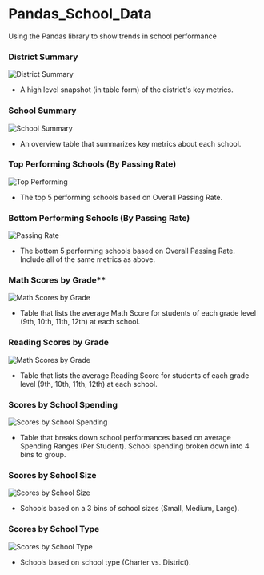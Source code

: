 # Pandas_School_Data
Using the Pandas library to show trends in school performance


### District Summary

![District Summary](district_summary.PNG)

* A high level snapshot (in table form) of the district's key metrics. 




### School Summary

![School Summary](school_summary.PNG)

* An overview table that summarizes key metrics about each school.




### Top Performing Schools (By Passing Rate)

![Top Performing](top_preforming_passing.PNG)

* The top 5 performing schools based on Overall Passing Rate. 




### Bottom Performing Schools (By Passing Rate)

![Passing Rate](bottom_preforming_passing.PNG)

* The bottom 5 performing schools based on Overall Passing Rate. Include all of the same metrics as above.



### Math Scores by Grade\*\*

![Math Scores by Grade](math_scores_by_grade.PNG)

* Table that lists the average Math Score for students of each grade level (9th, 10th, 11th, 12th) at each school.



### Reading Scores by Grade

![Math Scores by Grade](reading_scores_by_grade.PNG)

* Table that lists the average Reading Score for students of each grade level (9th, 10th, 11th, 12th) at each school.



### Scores by School Spending

![Scores by School Spending](school_scores_by_spending.PNG)

* Table that breaks down school performances based on average Spending Ranges (Per Student). School spending broken down into 4 bins to group.



### Scores by School Size

![Scores by School Size](scores_by_school_size.PNG)

* Schools based on a 3 bins of school sizes (Small, Medium, Large).



### Scores by School Type

![Scores by School Type](scores_by_school_type.PNG)

* Schools based on school type (Charter vs. District).


